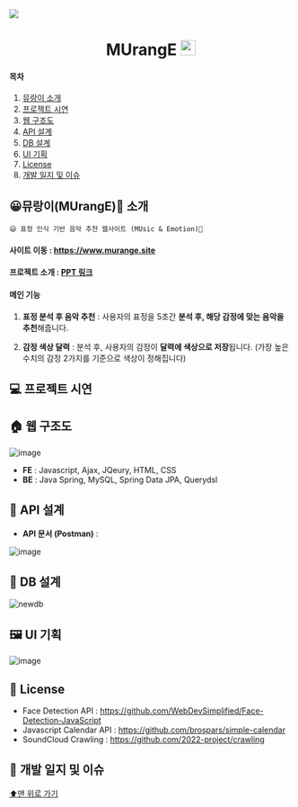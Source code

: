
<img src="https://user-images.githubusercontent.com/77563814/202142308-614a5630-8757-44f6-bf08-cd388874750d.png" href="src/main/resources/static/images/murange.pdf"/>

<h1 align="center"> MUrangE <img src="https://user-images.githubusercontent.com/77563814/209101841-f736b358-8f22-4988-b24d-5ddd057a6edf.png" width="27" height="27"/> </h1>

#### 목차 

1. [뮤랑이 소개](#뮤랑이murange-소개)
2. [프로젝트 시연](#-프로젝트-시연)
3. [웹 구조도](#-웹-구조도)
4. [API 설계](#-api-설계)
5. [DB 설계](#-db-설계)
6. [UI 기획](#-ui-기획)
7. [License](#-license)
8. [개발 일지 및 이슈](#-개발-일지-및-이슈)

## 😀뮤랑이(MUrangE)🎵 소개

<aside>
  
    😃 표정 인식 기반 음악 추천 웹사이트 (MUsic & Emotion)🎵
  
</aside>



#### 사이트 이동 : https://www.murange.site

#### 프로젝트 소개 : [PPT 링크](src/main/resources/static/images/murange.pdf)

#### 메인 기능

1. **표정 분석 후 음악 추천** :  사용자의 표정을 5초간 **분석 후, 해당 감정에 맞는 음악을 추천**해줍니다.

2. **감정 색상 달력** : 분석 후, 사용자의 감정이 **달력에 색상으로 저장**됩니다. (가장 높은 수치의 감정 2가지를 기준으로 색상이 정해집니다)

## 💻 프로젝트 시연

## 🏠 웹 구조도

![image](https://user-images.githubusercontent.com/77563814/198512288-ecb70706-b587-4c3f-802b-e5c4657dd03e.png)

- **FE** : Javascript, Ajax, JQeury, HTML, CSS
- **BE** : Java Spring, MySQL, Spring Data JPA, Querydsl

## 📁 API 설계

- **API 문서 (Postman)** : 

![image](https://user-images.githubusercontent.com/77563814/193088956-a0fe2d42-0d9a-4a52-9389-8b8ac3dbcd8e.png)

## 📂 DB 설계

![newdb](https://user-images.githubusercontent.com/77563814/193088992-321b2c0a-b1bf-4e6e-a0a3-9723bee078ef.png)

## 🖼 UI 기획

![image](https://user-images.githubusercontent.com/77563814/193090214-6f6e2ff0-022e-4045-8e94-60dd72965cdd.png)

## 📑 License

- Face Detection API : https://github.com/WebDevSimplified/Face-Detection-JavaScript
- Javascript Calendar API : https://github.com/brospars/simple-calendar
- SoundCloud Crawling : https://github.com/2022-project/crawling

## 📝 개발 일지 및 이슈

[⬆맨 위로 가기](#목차)
